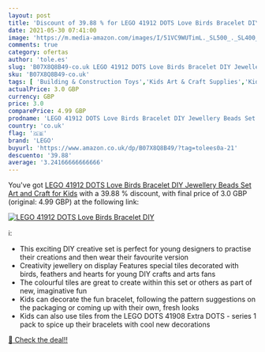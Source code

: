 ```yaml
---
layout: post
title: 'Discount of 39.88 % for LEGO 41912 DOTS Love Birds Bracelet DIY '
date: 2021-05-30 07:41:00
image: 'https://m.media-amazon.com/images/I/51VC9WUTimL._SL500_._SL400_.jpg'
comments: true
category: ofertas
author: 'tole.es'
slug: 'B07X8Q8B49-co.uk LEGO 41912 DOTS Love Birds Bracelet DIY Jewellery Beads...'
sku: 'B07X8Q8B49-co.uk'
tags: [ 'Building & Construction Toys','Kids Art & Craft Supplies','Kids Craft Kits','Toys & Games','Toys Store','lego', ]
actualPrice: 3.0 GBP
currency: GBP
price: 3.0
comparePrice: 4.99 GBP
prodname: 'LEGO 41912 DOTS Love Birds Bracelet DIY Jewellery Beads Set  Art and Craft for Kids'
country: 'co.uk'
flag: '🇬🇧'
brand: 'LEGO'
buyurl: 'https://www.amazon.co.uk/dp/B07X8Q8B49/?tag=tolees0a-21'
descuento: '39.88'
average: '3.24166666666666'
---
```


You've got [LEGO 41912 DOTS Love Birds Bracelet DIY Jewellery Beads Set  Art and Craft for Kids](https://www.amazon.co.uk/dp/B07X8Q8B49/?tag=tolees0a-21) with a  39.88 % discount, with final price of 3.0 GBP (original: 4.99 GBP) at the following link:

[![LEGO 41912 DOTS Love Birds Bracelet DIY ](https://m.media-amazon.com/images/I/51VC9WUTimL._SL500_._SL400_.jpg)](https://www.amazon.co.uk/dp/B07X8Q8B49/?tag=tolees0a-21)

ℹ️:

- This exciting DIY creative set is perfect for young designers to practise their creations and then wear their favourite version
- Creativity jewellery on display Features special tiles decorated with birds, feathers and hearts for young DIY crafts and arts fans
- The colourful tiles are great to create within this set or others as part of new, imaginative fun
- Kids can decorate the fun bracelet, following the pattern suggestions on the packaging or coming up with their own, fresh looks
- Kids can also use tiles from the LEGO DOTS 41908 Extra DOTS - series 1 pack to spice up their bracelets with cool new decorations

[🛒 Check the deal!!](https://www.amazon.co.uk/dp/B07X8Q8B49/?tag=tolees0a-21)

